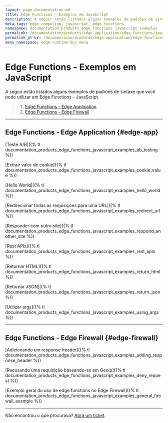 ```yaml
---
layout: page-documentation-md
title: Edge Functions - Exemplos em JavaScript
description: A seguir estão listados alguns exemplos de padrões de sintaxe que você pode utilizar em Edge Functions - JavaScript.
meta_tags: edge computing, javascript, edge functions
namespace: documentation_products_edge_functions_javascript_examples
permalink: /documentation/products/edge-application/edge-functions/javascript-examples/
permalink_pt-br: /documentacao/produtos/edge-application/edge-functions/javascript-examples/
menu_namespace: edge-runtime-doc-menu
---
```


# Edge Functions - Exemplos em JavaScript

A seguir estão listados alguns exemplos de padrões de sintaxe que você pode utilizar em Edge Functions - JavaScript.

> 1. [Edge Functions - Edge Application](#edge-app)
> 2. [Edge Functions - Edge Firewall](#edge-firewall)

---

## Edge Functions - Edge Application {#edge-app}

[Teste A/B]({% tl documentation_products_edge_functions_javascript_examples_ab_testing %})

[Extrair valor de cookie]({% tl documentation_products_edge_functions_javascript_examples_cookie_value %})

[Hello World]({% tl documentation_products_edge_functions_javascript_examples_hello_world %})

[Redirecionar todas as requisições para uma URL]({% tl documentation_products_edge_functions_javascript_examples_redirect_url %})

[Responder com outro site]({% tl documentation_products_edge_functions_javascript_examples_respond_another_site %})

[Rest APIs]({% tl documentation_products_edge_functions_javascript_examples_rest_apis %})

[Retornar HTML]({% tl documentation_products_edge_functions_javascript_examples_return_html %})

[Retornar JSON]({% tl documentation_products_edge_functions_javascript_examples_return_json %})

[Utilizar args]({% tl documentation_products_edge_functions_javascript_examples_using_args %})

---

## Edge Functions - Edge Firewall {#edge-firewall}

[Adicionando um response header]({% tl documentation_products_edge_functions_javascript_examples_adding_response_header %})

[Recusando uma requisição baseando-se em Geoip]({% tl documentation_products_edge_functions_javascript_examples_deny_request %})

[Exemplo geral do uso de edge functions no Edge Firewall]({% tl documentation_products_edge_functions_javascript_examples_general_firewall_example %})

---

Não encontrou o que procurava? [Abra um ticket](https://tickets.azion.com/pt-BR/support/login/).
